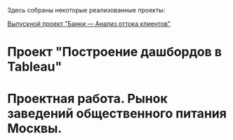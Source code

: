Здесь собраны некоторые реализованные проекты:

[Выпускной проект "Банки — Анализ оттока клиентов"](https://github.com/Art0990/projects/blob/main/%D0%92%D1%8B%D0%BF%D1%83%D1%81%D0%BA%D0%BD%D0%BE%D0%B9%20%D0%BF%D1%80%D0%BE%D0%B5%D0%BA%D1%82%20%22%D0%91%D0%B0%D0%BD%D0%BA%D0%B8%20%E2%80%94%20%D0%90%D0%BD%D0%B0%D0%BB%D0%B8%D0%B7%20%D0%BE%D1%82%D1%82%D0%BE%D0%BA%D0%B0%20%D0%BA%D0%BB%D0%B8%D0%B5%D0%BD%D1%82%D0%BE%D0%B2%22/%D0%92%D1%8B%D0%BF%D1%83%D1%81%D0%BA%D0%BD%D0%BE%D0%B9%20%D0%BF%D1%80%D0%BE%D0%B5%D0%BA%D1%82%20%22%D0%91%D0%B0%D0%BD%D0%BA%D0%B8%20%E2%80%94%20%D0%90%D0%BD%D0%B0%D0%BB%D0%B8%D0%B7%20%D0%BE%D1%82%D1%82%D0%BE%D0%BA%D0%B0%20%D0%BA%D0%BB%D0%B8%D0%B5%D0%BD%D1%82%D0%BE%D0%B2%22.ipynb)

# 
# Проект "Построение дашбордов в Tableau"
# Проектная работа. Рынок заведений общественного питания Москвы.
